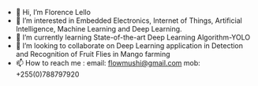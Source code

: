 - 👋 Hi, I’m Florence Lello
- 👀 I’m interested in Embedded Electronics, Internet of Things, Artificial Intelligence,  Machine Learning and Deep Learning.
- 🌱 I’m currently learning State-of-the-art Deep Learning Algorithm-YOLO
- 💞️ I’m looking to collaborate on Deep Learning application in Detection and Recognition of Fruit Flies in Mango farming
- 📫 How to reach me : email: flowmushi@gmail.com         mob: +255(0)788797920

<!---
1lello/1lello is a ✨ special ✨ repository because its `README.md` (this file) appears on your GitHub profile.
You can click the Preview link to take a look at your changes.
--->
